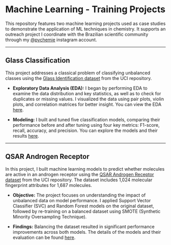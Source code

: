 # Machine Learning - Training Projects

This repository features two machine learning projects used as case studies to demonstrate the application of ML techniques in chemistry. It supports an outreach project I coordinate with the Brazilian scientific community through my [@pychemie](https://www.instagram.com/pychemie/) instagram account.

---

## Glass Classification

This project addresses a classical problem of classifying unbalanced classes using the [Glass Identification dataset](https://archive.ics.uci.edu/dataset/42/glass+identification) from the UCI repository.

- **Exploratory Data Analysis (EDA):** I began by performing EDA to examine the data distribution and key statistics, as well as to check for duplicates or missing values. I visualized the data using pair plots, violin plots, and correlation matrices for better insight. You can view the EDA [here](https://github.com/MartFrancisco/ML-Training/blob/main/EDA.ipynb).
  
- **Modeling:** I built and tuned five classification models, comparing their performance before and after tuning using four key metrics: F1-score, recall, accuracy, and precision. You can explore the models and their results [here](https://github.com/MartFrancisco/ML-Training/blob/main/Models_glass_classification.ipynb).

---

## QSAR Androgen Receptor

In this project, I built machine learning models to predict whether molecules are active in an androgen receptor using the [QSAR Androgen Receptor dataset](https://archive.ics.uci.edu/dataset/509/qsar+androgen+receptor) from the UCI repository. The dataset includes 1,024 molecular fingerprint attributes for 1,687 molecules.

- **Objective:** The project focuses on understanding the impact of unbalanced data on model performance. I applied Support Vector Classifier (SVC) and Random Forest models on the original dataset, followed by re-training on a balanced dataset using SMOTE (Synthetic Minority Oversampling Technique).
  
- **Findings:** Balancing the dataset resulted in significant performance improvements across both models. The details of the models and their evaluation can be found [here](https://github.com/MartFrancisco/ML-Training/blob/main/QSAR_agonist_models.ipynb).

